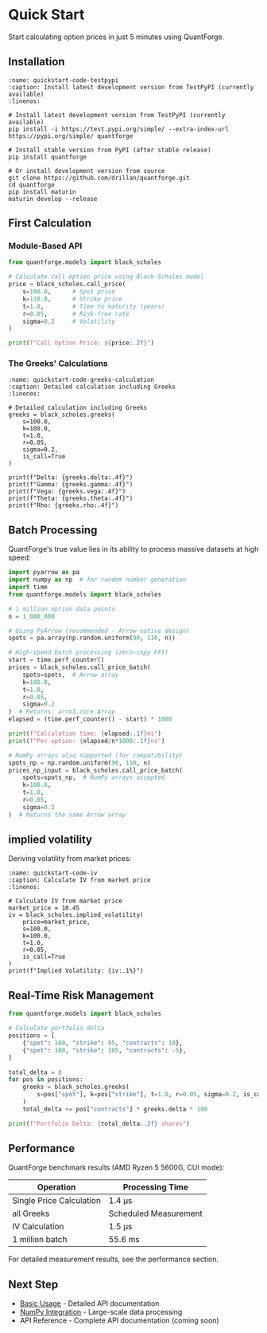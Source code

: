 # Quick Start

Start calculating option prices in just 5 minutes using QuantForge.

## Installation

```{code-block} bash
:name: quickstart-code-testpypi
:caption: Install latest development version from TestPyPI (currently available)
:linenos:

# Install latest development version from TestPyPI (currently available)
pip install -i https://test.pypi.org/simple/ --extra-index-url https://pypi.org/simple/ quantforge

# Install stable version from PyPI (after stable release)
pip install quantforge

# Or install development version from source
git clone https://github.com/drillan/quantforge.git
cd quantforge
pip install maturin
maturin develop --release
```

## First Calculation

### Module-Based API

```python
from quantforge.models import black_scholes

# Calculate call option price using Black-Scholes model
price = black_scholes.call_price(
    s=100.0,      # Spot price
    k=110.0,      # Strike price
    t=1.0,        # Time to maturity (years)
    r=0.05,       # Risk-free rate
    sigma=0.2     # Volatility
)

print(f"Call Option Price: ${price:.2f}")
```

### The Greeks' Calculations

```{code-block} python
:name: quickstart-code-greeks-calculation
:caption: Detailed calculation including Greeks
:linenos:

# Detailed calculation including Greeks
greeks = black_scholes.greeks(
    s=100.0,
    k=100.0,
    t=1.0,
    r=0.05,
    sigma=0.2,
    is_call=True
)

print(f"Delta: {greeks.delta:.4f}")
print(f"Gamma: {greeks.gamma:.4f}")
print(f"Vega: {greeks.vega:.4f}")
print(f"Theta: {greeks.theta:.4f}")
print(f"Rho: {greeks.rho:.4f}")
```

## Batch Processing

QuantForge's true value lies in its ability to process massive datasets at high speed:

```python
import pyarrow as pa
import numpy as np  # for random number generation
import time
from quantforge.models import black_scholes

# 1 million option data points
n = 1_000_000

# Using PyArrow (recommended - Arrow-native design)
spots = pa.array(np.random.uniform(90, 110, n))

# High-speed batch processing (zero-copy FFI)
start = time.perf_counter()
prices = black_scholes.call_price_batch(
    spots=spots,  # Arrow array
    k=100.0,
    t=1.0,
    r=0.05,
    sigma=0.2
)  # Returns: arro3.core.Array
elapsed = (time.perf_counter() - start) * 1000

print(f"Calculation time: {elapsed:.1f}ms")
print(f"Per option: {elapsed/n*1000:.1f}ns")

# NumPy arrays also supported (for compatibility)
spots_np = np.random.uniform(90, 110, n)
prices_np_input = black_scholes.call_price_batch(
    spots=spots_np,  # NumPy arrays accepted
    k=100.0,
    t=1.0,
    r=0.05,
    sigma=0.2
)  # Returns the same Arrow array
```

## implied volatility

Deriving volatility from market prices:

```{code-block} python
:name: quickstart-code-iv
:caption: Calculate IV from market price
:linenos:

# Calculate IV from market price
market_price = 10.45
iv = black_scholes.implied_volatility(
    price=market_price,
    s=100.0,
    k=100.0,
    t=1.0,
    r=0.05,
    is_call=True
)
print(f"Implied Volatility: {iv:.1%}")
```


## Real-Time Risk Management

```python
from quantforge.models import black_scholes

# Calculate portfolio delta
positions = [
    {"spot": 100, "strike": 95, "contracts": 10},
    {"spot": 100, "strike": 105, "contracts": -5},
]

total_delta = 0
for pos in positions:
    greeks = black_scholes.greeks(
        s=pos["spot"], k=pos["strike"], t=1.0, r=0.05, sigma=0.2, is_call=True
    )
    total_delta += pos["contracts"] * greeks.delta * 100

print(f"Portfolio Delta: {total_delta:.2f} shares")
```

## Performance

QuantForge benchmark results (AMD Ryzen 5 5600G, CUI mode):

| Operation | Processing Time |
|------|----------|
| Single Price Calculation | 1.4 μs |
| all Greeks | Scheduled Measurement |
| IV Calculation | 1.5 μs |
| 1 million batch | 55.6 ms |

For detailed measurement results, see the performance section.

## Next Step

- [Basic Usage](user_guide/basic_usage.md) - Detailed API documentation
- [NumPy Integration](user_guide/numpy_integration.md) - Large-scale data processing
- API Reference - Complete API documentation (coming soon)
